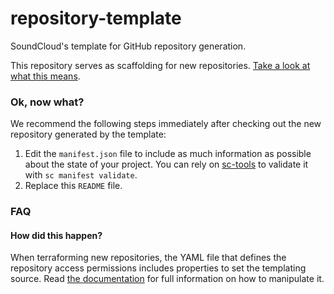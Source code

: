 # repository-template

SoundCloud's template for GitHub repository generation.

This repository serves as scaffolding for new repositories. [Take a look at what this means](https://docs.github.com/en/github/creating-cloning-and-archiving-repositories/creating-a-repository-on-github/creating-a-repository-from-a-template).

### Ok, now what?

We recommend the following steps immediately after checking out the new repository generated by the template:

1. Edit the `manifest.json` file to include as much information as possible about the state of your project. You can rely on [sc-tools](https://go.soundcloud.org/sc-tools) to validate it with `sc manifest validate`.
1. Replace this `README` file.

### FAQ

#### How did this happen?

When terraforming new repositories, the YAML file that defines the repository access permissions includes properties to set the templating source. Read [the documentation](https://eng-doc.soundcloud.org/job-aids/managing-github-repositories/) for full information on how to manipulate it.
